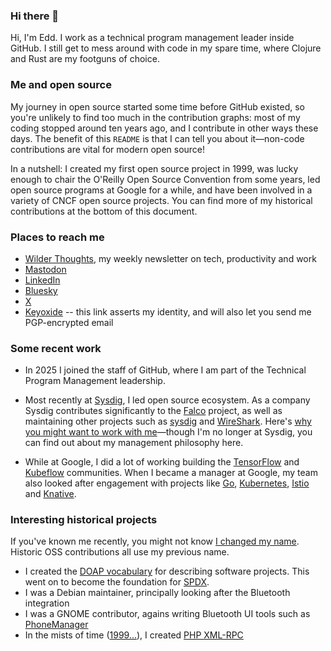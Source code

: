 ### Hi there 👋

<!--
**ewilderj/ewilderj** is a ✨ _special_ ✨ repository because its `README.md` (this file) appears on your GitHub profile.

Here are some ideas to get you started:

- 🔭 I’m currently working on ...
- 🌱 I’m currently learning ...
- 👯 I’m looking to collaborate on ...
- 🤔 I’m looking for help with ...
- 💬 Ask me about ...
- 📫 How to reach me: ...
- 😄 Pronouns: ...
- ⚡ Fun fact: ...
-->

Hi, I'm Edd. I work as a technical program management leader inside
GitHub. I still get to mess around with code in my spare time, where
Clojure and Rust are my footguns of choice.

### Me and open source

My journey in open source started some time before GitHub existed, so
you're unlikely to find too much in the contribution graphs: most of
my coding stopped around ten years ago, and I contribute in other ways
these days. The benefit of this `README` is that I can tell you about
it—non-code contributions are vital for modern open source!

In a nutshell: I created my first open source project in 1999, was
lucky enough to chair the O'Reilly Open Source Convention from some
years, led open source programs at Google for a while, and have been
involved in a variety of CNCF open source projects. You can find more
of my historical contributions at the bottom of this document.

### Places to reach me

* <a
  href="https://www.linkedin.com/newsletters/wilder-thoughts-7246946745136414720/">Wilder
  Thoughts</a>, my weekly newsletter on tech, productivity and work
* <a rel="me" href="https://hachyderm.io/@ewj">Mastodon</a>
* [LinkedIn](https://www.linkedin.com/in/wilder-james/)
* [Bluesky](https://bsky.app/profile/ewj.me)
* [X](https://X.com/edd)
* [Keyoxide](https://keyoxide.org/10495B98E88EA70182A7CEBA0CE6525CF7825C28)
  -- this link asserts my identity, and will also let you send me
  PGP-encrypted email

### Some recent work

* In 2025 I joined the staff of GitHub, where I am part of the
  Technical Program Management leadership.

* Most recently at [Sysdig](https://sysdig.com/), I led open source
  ecosystem. As a company Sysdig contributes significantly to the
  [Falco](https://falco.org/) project, as well as maintaining other
  projects such as [sysdig](https://github.com/draios/sysdig) and
  [WireShark](https://www.wireshark.org/). Here's [why you might want
  to work with
  me](https://medium.com/@edd/why-work-with-me-84e7e8b43f15)—though
  I'm no longer at Sysdig, you can find out about my management
  philosophy here.

* While at Google, I did a lot of working building the
  [TensorFlow](https://tensorflow.org) and
  [Kubeflow](https://kubeflow.org/) communities. When I became a
  manager at Google, my team also looked after engagement with
  projects like [Go](https://golang.org/),
  [Kubernetes](https://k8s.io/), [Istio](https://istio.io/) and
  [Knative](https://knative.dev).

### Interesting historical projects

If you've known me recently, you might not know [I changed my
name](https://medium.com/@edd/wilder-james-57a00bd8822d). Historic OSS
contributions all use my previous name.

* I created the [DOAP vocabulary](https://github.com/ewilderj/doap)
  for describing software projects. This went on to become the
  foundation for [SPDX](https://spdx.dev/).
* I was a Debian maintainer, principally looking after the Bluetooth
  integration
* I was a GNOME contributor, agains writing Bluetooth UI tools such as
  [PhoneManager](https://wiki.gnome.org/Attic/PhoneManager)
* In the mists of time
  ([1999...](https://github.com/gggeek/phpxmlrpc/blob/fc90293aaf6d8ef8fa1cd6152f6237c0bdfea4a7/doc/ChangeLog#L1614)),
  I created [PHP XML-RPC](http://gggeek.github.io/phpxmlrpc/)
